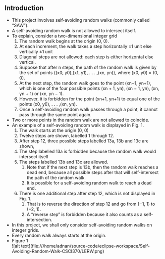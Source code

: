 <h2>Introduction</h2>
<ul>
    <li>This project involves self-avoiding random walks (commonly called “SAW”).</li>
    <li>A self-avoiding random walk is not allowed to intersect itself.</li>
    <li>To explain, consider a two-dimensional integer grid
        <ol>
            <li>The random walk begins at the origin (0, 0).</li>
            <li>At each increment, the walk takes a step horizontally ±1 unit else vertically ±1 unit</li>
            <li>Diagonal steps are not allowed: each step is either horizontal else vertical.</li>
            <li>Suppose that after n steps, the path of the random walk is given by the set of points
                {(x0, y0),(x1, y1), . . . ,(xn, yn)}, where (x0, y0) = (0, 0).</li>
            <li>At the next step, the random walk goes to the point (xn+1, yn+1), which is one of the
                 four possible points (xn + 1, yn), (xn − 1, yn), (xn, yn + 1) or (xn, yn − 1).</li>
            <li>However, it is forbidden for the point (xn+1, yn+1) to equal one of the points (x0, y0), . . . ,(xn, yn).</li>
            <li>Once a self-avoiding random walk passes through a point, it cannot pass
                through the same point again.</li>
        </ol>
    </li>
    <li>Two or more points in the random walk are not allowed to coincide. </li>
    <li>An example of a self-avoiding random walk is displayed in Fig. 1.
        <ol>
            <li>The walk starts at the origin (0, 0)</li>
            <li>Twelve steps are shown, labelled 1 through 12.</li>
            <li>After step 12, three possible steps labelled 13a, 13b and 13c are shown,</li>
            <li>The step labelled 13a is forbidden because the random walk would intersect itself</li>
            <li>The steps labelled 13b and 13c are allowed.
                <ol>
                    <li>Note that if the next step is 13b, then the random walk reaches a dead end, because
                        all possible steps after that will self-intersect the path of the random walk.</li>
                     <li>It is possible for a self-avoiding random walk to reach a dead end.</li>
                </ol>
            </li>
            <li>There is one additional step after step 12, which is not displayed in Fig. 1.
                <ol>
                    <li>That is to reverse the direction of step 12 and go from (−1, 1) to (−2, 1).</li>
                    <li>A “reverse step” is forbidden because it also counts as a self-intersection.</li>
                </ol>
            </li>
        </ol>
    </li>
    <li>In this project, we shall only consider self-avoiding random walks on integer grids.</li>
    <li>Every random walk always starts at the origin.</li>
    <li> Figure 1</li>
    ![alt text](file:///home/adnan/source-code/eclipse-workspace/Self-Avoiding-Random-Walk-CSCI370/LERW.png)
</ul>
